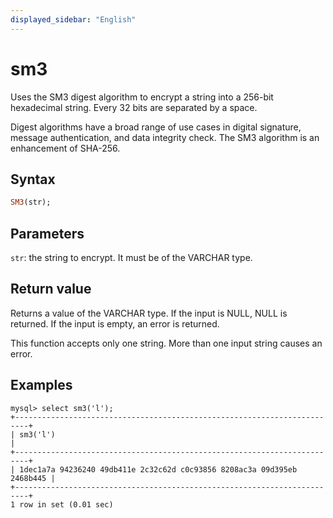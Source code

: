```yaml
---
displayed_sidebar: "English"
---
```


# sm3



Uses the SM3 digest algorithm to encrypt a string into a 256-bit hexadecimal string. Every 32 bits are separated by a space.

Digest algorithms have a broad range of use cases in digital signature, message authentication, and data integrity check. The SM3 algorithm is an enhancement of SHA-256.

## Syntax

```Haskell
SM3(str);
```

## Parameters

`str`: the string to encrypt. It must be of the VARCHAR type.

## Return value

Returns a value of the VARCHAR type. If the input is NULL, NULL is returned. If the input is empty, an error is returned.

This function accepts only one string. More than one input string causes an error.

## Examples

```Plain Text
mysql> select sm3('l');
+-------------------------------------------------------------------------+
| sm3('l')                                                                |
+-------------------------------------------------------------------------+
| 1dec1a7a 94236240 49db411e 2c32c62d c0c93856 8208ac3a 09d395eb 2468b445 |
+-------------------------------------------------------------------------+
1 row in set (0.01 sec)
```
